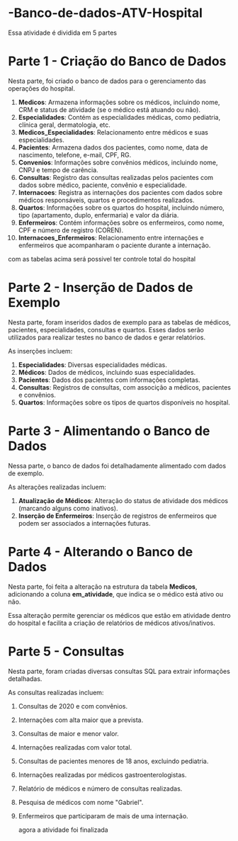 # -Banco-de-dados-ATV-Hospital
Essa atividade é dividida em 5 partes

# Parte 1 - Criação do Banco de Dados

Nesta parte, foi criado o banco de dados para o gerenciamento das operações do hospital.

1. **Medicos**: Armazena informações sobre os médicos, incluindo nome, CRM e status de atividade (se o médico está atuando ou não).
2. **Especialidades**: Contém as especialidades médicas, como pediatria, clínica geral, dermatologia, etc.
3. **Medicos_Especialidades**: Relacionamento entre médicos e suas especialidades.
4. **Pacientes**: Armazena dados dos pacientes, como nome, data de nascimento, telefone, e-mail, CPF, RG.
5. **Convenios**: Informações sobre convênios médicos, incluindo nome, CNPJ e tempo de carência.
6. **Consultas**: Registro das consultas realizadas pelos pacientes com dados sobre médico, paciente, convênio e especialidade.
7. **Internacoes**: Registra as internações dos pacientes com dados sobre médicos responsáveis, quartos e procedimentos realizados.
8. **Quartos**: Informações sobre os quartos do hospital, incluindo número, tipo (apartamento, duplo, enfermaria) e valor da diária.
9. **Enfermeiros**: Contém informações sobre os enfermeiros, como nome, CPF e número de registro (COREN).
10. **Internacoes_Enfermeiros**: Relacionamento entre internações e enfermeiros que acompanharam o paciente durante a internação.

com as tabelas acima será possivel ter controle total do hospital

# Parte 2 - Inserção de Dados de Exemplo

Nesta parte, foram inseridos dados de exemplo para as tabelas de médicos, pacientes, especialidades, consultas e quartos. 
Esses dados serão utilizados para realizar testes no banco de dados e gerar relatórios.

As inserções incluem:

1. **Especialidades**: Diversas especialidades médicas.
2. **Médicos**: Dados de médicos, incluindo suas especialidades.
3. **Pacientes**: Dados dos pacientes com informações completas.
4. **Consultas**: Registros de consultas, com associção a médicos, pacientes e convênios.
5. **Quartos**: Informações sobre os tipos de quartos disponíveis no hospital.

# Parte 3 - Alimentando o Banco de Dados

Nessa parte, o banco de dados foi detalhadamente alimentado com dados de exemplo.

As alterações realizadas incluem:
1. **Atualização de Médicos**: Alteração do status de atividade dos médicos (marcando alguns como inativos).
2. **Inserção de Enfermeiros**: Inserção de registros de enfermeiros que podem ser associados a internações futuras.

# Parte 4 - Alterando o Banco de Dados

Nesta parte, foi feita a alteração na estrutura da tabela **Medicos**, adicionando a coluna **em_atividade**, que indica se o médico está ativo ou não.

Essa alteração permite gerenciar os médicos que estão em atividade dentro do hospital e facilita a criação de relatórios de médicos ativos/inativos.

# Parte 5 - Consultas

Nesta parte, foram criadas diversas consultas SQL para extrair informações detalhadas.

As consultas realizadas incluem:
1. Consultas de 2020 e com convênios.
2. Internações com alta maior que a prevista.
3. Consultas de maior e menor valor.
4. Internações realizadas com valor total.
5. Consultas de pacientes menores de 18 anos, excluindo pediatria.
6. Internações realizadas por médicos gastroenterologistas.
7. Relatório de médicos e número de consultas realizadas.
8. Pesquisa de médicos com nome "Gabriel".
9. Enfermeiros que participaram de mais de uma internação.

    agora a atividade foi finalizada

